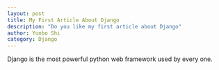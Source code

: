 ```yaml
---
layout: post
title: My First Article About Django
description: "Do you like my first article about Django"
author: Yunbo Shi
category: Django
---
```


Django is the most powerful python web framework used by every one.
